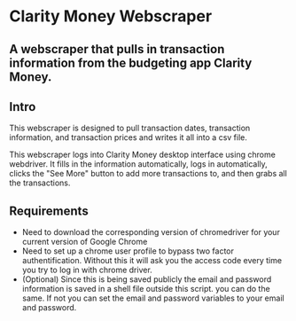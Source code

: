 # Clarity Money Webscraper
## A webscraper that pulls in transaction information from the budgeting app Clarity Money.
## Intro
This webscraper is designed to pull transaction dates, transaction information, and transaction prices and writes it all into a csv file.

This webscraper logs into Clarity Money desktop interface using chrome webdriver. It fills in the information automatically, logs in automatically, clicks the "See More" button to add more transactions to, and then grabs all the transactions.

## Requirements
- Need to download the corresponding version of chromedriver for your current version of Google Chrome
- Need to set up a chrome user profile to bypass two factor authentification. Without this it will ask you the access code every time you try to log in with chrome driver.
- (Optional) Since this is being saved publicly the email and password information is saved in a shell file outside this script. you can do the same. If not you can set the email and password variables to your email and password.